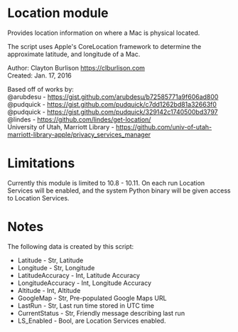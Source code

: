 Location module
==============

Provides location information on where a Mac is physical located.

The script uses Apple's CoreLocation framework to determine the approximate latitude, and longitude of a Mac.

Author: Clayton Burlison <https://clburlison.com>  
Created: Jan. 17, 2016  

Based off of works by:  
@arubdesu - https://gist.github.com/arubdesu/b72585771a9f606ad800  
@pudquick - https://gist.github.com/pudquick/c7dd1262bd81a32663f0  
@pudquick - https://gist.github.com/pudquick/329142c1740500bd3797  
@lindes   - https://github.com/lindes/get-location/  
University of Utah, Marriott Library - https://github.com/univ-of-utah-marriott-library-apple/privacy_services_manager  


Limitations
==============

Currently this module is limited to 10.8 - 10.11. On each run Location Services will be enabled, and the system Python binary will be given access to Location Services.


Notes
==============

The following data is created by this script:

* Latitude - Str, Latitude
* Longitude - Str, Longitude
* LatitudeAccuracy - Int, Latitude Accuracy
* LongitudeAccuracy - Int, Longitude Accuracy
* Altitude - Int, Altitude
* GoogleMap - Str, Pre-populated Google Maps URL
* LastRun - Str, Last run time stored in UTC time
* CurrentStatus - Str, Friendly message describing last run
* LS_Enabled - Bool, are Location Services enabled.